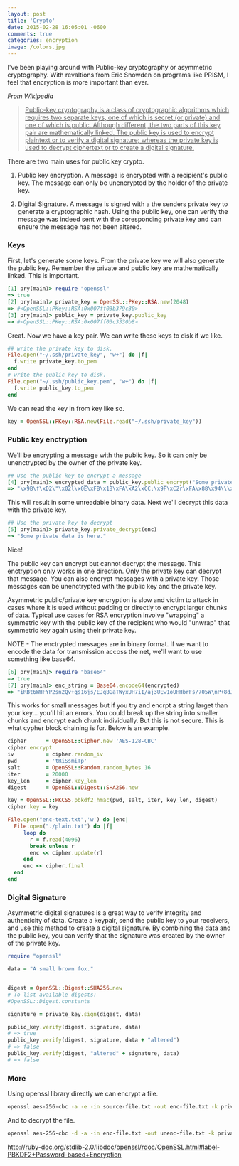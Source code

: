 ```yaml
---
layout: post
title: 'Crypto'
date: 2015-02-28 16:05:01 -0600
comments: true
categories: encryption
image: /colors.jpg
---
```


I've been playing around with Public-key cryptography or asymmetric cryptography. With revaltions from Eric Snowden on programs like PRISM, I feel that encryption is more important than ever.

_From Wikipedia_
<a href="http://en.wikipedia.org/wiki/Public-key_cryptography">

  <blockquote>
  Public-key cryptography is a class of cryptographic algorithms which requires two separate keys, one of which is secret (or private) and one of which is public. Although different, the two parts of this key pair are mathematically linked. The public key is used to encrypt plaintext or to verify a digital signature; whereas the private key is used to decrypt ciphertext or to create a digital signature.
  </blockquote>
</a>

There are two main uses for public key crypto.

1. Public key encryption. A message is encrypted with a recipient's public key. The message can only be unencrypted by the holder of the private key.

2. Digital Signature. A message is signed with a the senders private key to generate a cryptographic hash. Using the public key, one can verify the message was indeed sent with the coresponding private key and can ensure the message has not been altered.

### Keys

First, let's generate some keys. From the private key we will also generate the public key. Remember the private and public key are mathematically linked. This is important.

```ruby
[1] pry(main)> require "openssl"
=> true
[2] pry(main)> private_key = OpenSSL::PKey::RSA.new(2048)
=> #<OpenSSL::PKey::RSA:0x007ff03b379c30>
[3] pry(main)> public_key = private_key.public_key
=> #<OpenSSL::PKey::RSA:0x007ff03c3330b8>
```

Great. Now we have a key pair. We can write these keys to disk if we like.

```ruby
## write the private key to disk.
File.open("~/.ssh/private_key", "w+") do |f|
  f.write private_key.to_pem
end
# write the public key to disk.
File.open("~/.ssh/public_key.pem", "w+") do |f|
  f.write public_key.to_pem
end
```

We can read the key in from key like so.

```ruby
key = OpenSSL::PKey::RSA.new(File.read("~/.ssh/private_key"))
```

### Public key enctryption

We'll be encrypting a message with the public key. So it can only be unenctrypted by the owner of the private key.

```ruby
## Use the public key to encrypt a message
[4] pry(main)> encrypted_data = public_key.public_encrypt("Some private data is here.")
=> "\x9B\f\xD2\"\x02l\x0E\xFB\x18\xFA\xA2\xCC;\x9F\xC2r\xFA\x88\x94\\\xDBZY\x964\xE3\x13i\xDB\xB5\xB4<\x8E\xEC\xB8\xAB\"a\xE1\xE0\x01\x8Cb\xEC\xAE\x86\xC0!\x18\xC8\xA9\xDEB\e^\xCCe\x11\xDC\x19\x81\xDC\x98\x1EX\x11\xD6\"bUJ\xB0B\xED\x96\x03\x9F}\xF7I\xFD\x9F\x04\x04\xF4Q\xA7H\x9C\b\xC5\a\xE1\xA4\x02kx\xF46A% \xEB\xEB: \xD1\xA2\xFF\xA4$\xBDP\x9FR\xE9\xD3\x9F\r>\x8E5\xD9\x10\xE8\x9DYd\e`\x8E\xE0\xBD\xE5\\\x02\xF6\x83\v\x15\xD4m\x03\xCDJ\x9A*\xA6\xF5S9\xD2M\x10\xD5 7\x92\xCE\xF0\xB9<\xAFe\x9A\xAE\x8E`\xADW\x93\x91;HZ\xEB\xD8\xFF\xDE\x02\x10m\x9D\xF2*\tL2\xE2`K\xC8\x0E)O\x86\xDA\xAFk4\xD0\rN\xF3%}\xEAM\x15he\xDF\x0F\xC6\xE5\xAA$\x19\x03V\xBE\x0E~\x8ELv\x9C\xC7\xB4o\xA13\xE2\xDE\xE2t!]-\xC8\x88\xAF\xE3\xD5\xFD`T\xD9\xCDs\xFF\xAE(<\xBD\xB9"
```

This will result in some unreadable binary data. Next we'll decrypt this data with the private key.

```ruby
## Use the private key to decrypt
[5] pry(main)> private_key.private_decrypt(enc)
=> "Some private data is here."
```

Nice!

The public key can encrypt but cannot decrypt the message. This enctryption only works in one direction. Only the private key can decrypt that message. You can also encrypt messages with a private key. Those messages can be unenctrypted with the public key and the private key.

Asymmetric public/private key encryption is slow and victim to attack in cases where it is used without padding or directly to encrypt larger chunks of data. Typical use cases for RSA encryption involve "wrapping" a symmetric key with the public key of the recipient who would "unwrap" that symmetric key again using their private key.

NOTE - The enctrypted messages are in binary format. If we want to encode the data for transmission accoss the net, we'll want to use something like base64.

```ruby
[6] pry(main)> require "base64"
=> true
[7] pry(main)> enc_string = Base64.encode64(encrypted)
=> "iRBt6WHFYP2sn2Qv+qs16js/EJqBGaTWyxUH7iI/aj3UEw1oUHHbrFs/705W\nP+8dJ77p5gAaBpS/spCYLu/strU3uN06DTOh3neTcyDQrpIL5Zqs0Gl6/76m\nOQFGi18khnwWPAyW4+uVcZiQmZU9M0tlWywwNlkVoKAwkFlwkYF07YZazfCY\nMrAoQ6nusfjqjfU7HQeQKSCnMrBkzInsqan0PUm+UuGCMbxpQMdPA1de2nHB\neMs7OR7Pd5q5T93z240Iacjtwo/CV3Tcr1EyrfCcx05Jp4FKi9DPJf33asPx\noJ7J2XNa3QXqEbisMGT/b+6QZDm/LbfZXKuCIDYOjA==\n"
```

This works for small messages but if you try and encrpt a string larget than your key... you'll hit an errors. You could break up the string into smaller chunks and encrypt each chunk individually. But this is not secure. This is what cypher block chaining is for. Below is an example.

```ruby
cipher      = OpenSSL::Cipher.new 'AES-128-CBC'
cipher.encrypt
iv          = cipher.random_iv
pwd         = 'tRiSsmiTp'
salt        = OpenSSL::Random.random_bytes 16
iter        = 20000
key_len     = cipher.key_len
digest      = OpenSSL::Digest::SHA256.new

key = OpenSSL::PKCS5.pbkdf2_hmac(pwd, salt, iter, key_len, digest)
cipher.key = key

File.open("enc-text.txt",'w') do |enc|
  File.open("./plain.txt") do |f|
     loop do
       r = f.read(4096)
       break unless r
       enc << cipher.update(r)
     end
     enc << cipher.final
  end
end
```

### Digital Signature

Asymmetric digital signatures is a great way to verify integrity and authenticity of data. Create a keypair, send the public key to your receivers, and use this method to create a digital signature. By combining the data and the public key, you can verify that the signature was created by the owner of the private key.

```ruby
require "openssl"

data = "A small brown fox."


digest = OpenSSL::Digest::SHA256.new
# To list available digests:
#OpenSSL::Digest.constants

signature = private_key.sign(digest, data)

public_key.verify(digest, signature, data)
# => true
public_key.verify(digest, signature, data + "altered")
# => false
public_key.verify(digest, "altered" + signature, data)
# => false
```

### More

Using openssl library directly we can encrypt a file.

```bash
openssl aes-256-cbc -a -e -in source-file.txt -out enc-file.txt -k private_key
```

And to decrypt the file.

```bash
openssl aes-256-cbc -d -a -in enc-file.txt -out unenc-file.txt -k private_key
```

http://ruby-doc.org/stdlib-2.0/libdoc/openssl/rdoc/OpenSSL.html#label-PBKDF2+Password-based+Encryption
